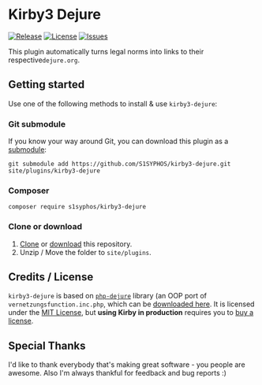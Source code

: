 # Kirby3 Dejure
[![Release](https://img.shields.io/github/release/S1SYPHOS/kirby3-dejure.svg)](https://github.com/S1SYPHOS/kirby3-dejure/releases) [![License](https://img.shields.io/github/license/S1SYPHOS/kirby3-dejure.svg)](https://github.com/S1SYPHOS/kirby3-dejure/blob/main/LICENSE) [![Issues](https://img.shields.io/github/issues/S1SYPHOS/kirby3-dejure.svg)](https://github.com/S1SYPHOS/kirby3-dejure/issues)

This plugin automatically turns legal norms into links to their respective`dejure.org`.


## Getting started
Use one of the following methods to install & use `kirby3-dejure`:

### Git submodule

If you know your way around Git, you can download this plugin as a [submodule](https://github.com/blog/2104-working-with-submodules):

```text
git submodule add https://github.com/S1SYPHOS/kirby3-dejure.git site/plugins/kirby3-dejure
```

### Composer

```text
composer require s1syphos/kirby3-dejure
```

### Clone or download

1. [Clone](https://github.com/S1SYPHOS/kirby3-dejure.git) or [download](https://github.com/S1SYPHOS/kirby3-dejure/archive/main.zip) this repository.
2. Unzip / Move the folder to `site/plugins`.


## Credits / License
`kirby3-dejure` is based on [`php-dejure`](https://github.com/S1SYPHOS/php-dejure) library (an OOP port of `vernetzungsfunction.inc.php`, which can be [downloaded here](https://dejure.org/vernetzung.html). It is licensed under the [MIT License](LICENSE), but **using Kirby in production** requires you to [buy a license](https://getkirby.com/buy).

## Special Thanks
I'd like to thank everybody that's making great software - you people are awesome. Also I'm always thankful for feedback and bug reports :)
